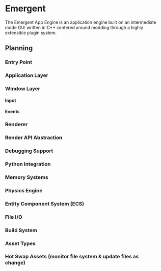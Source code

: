 # Emergent
The Emergent App Engine is an application engine built on an intermediate mode GUI written in C++ centered around modding through a highly extensible plugin system.

## Planning

### Entry Point

### Application Layer

### Window Layer

#### Input

#### Events

### Renderer

### Render API Abstraction

### Debugging Support

### Python Integration

### Memory Systems

### Physics Engine

### Entity Component System (ECS)

### File I/O

### Build System

### Asset Types

### Hot Swap Assets (monitor file system & update files as change)

